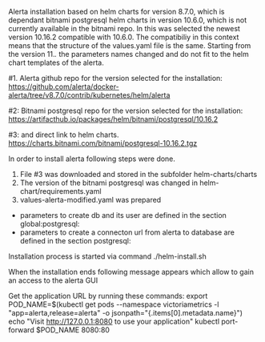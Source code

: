 Alerta installation based on helm charts for version 8.7.0, which is dependant bitnami postgresql helm charts in version 10.6.0,
which is not currently available in the bitnami repo. In this was selected the newest version 10.16.2 compatible with 10.6.0.
The compatibiliy in this context means that the structure of the values.yaml file is the same. Starting from the version 11.*.*
the parameters names changed and do not fit to the helm chart templates of the alerta.

#1. Alerta github repo for the version selected for the installation:
https://github.com/alerta/docker-alerta/tree/v8.7.0/contrib/kubernetes/helm/alerta

#2: Bitnami postgresql repo for the version selected for the installation:
https://artifacthub.io/packages/helm/bitnami/postgresql/10.16.2

#3: and direct link to helm charts.
https://charts.bitnami.com/bitnami/postgresql-10.16.2.tgz

In order to install alerta following steps were done.
1. File #3 was downloaded and stored in the subfolder helm-charts/charts
2. The version of the bitnami postgresql was changed in helm-chart/requirements.yaml
3. values-alerta-modified.yaml was prepared
- parameters to create db and its user are defined in the section global:postgresql:
- parameters to create a connecton url from alerta to database are defined in the section postgresql:

Installation process is started via command ./helm-install.sh

When the installation ends following message appears which allow to gain an access to the alerta GUI

Get the application URL by running these commands:
  export POD_NAME=$(kubectl get pods --namespace victoriametrics -l "app=alerta,release=alerta" -o jsonpath="{.items[0].metadata.name}")
  echo "Visit http://127.0.0.1:8080 to use your application"
  kubectl port-forward $POD_NAME 8080:80
